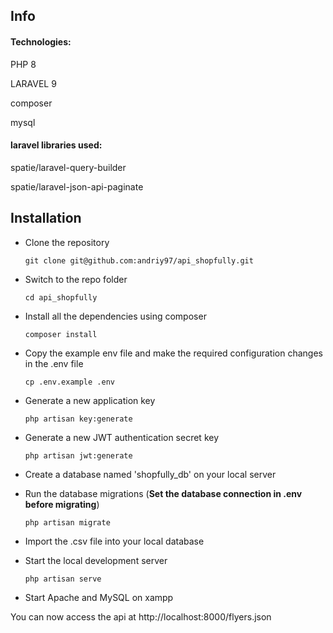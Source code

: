 ## Info
#### Technologies:

PHP 8 

LARAVEL 9

composer

mysql



#### laravel libraries used:

spatie/laravel-query-builder

spatie/laravel-json-api-paginate

## Installation 

- Clone the repository

      git clone git@github.com:andriy97/api_shopfully.git

- Switch to the repo folder

      cd api_shopfully

- Install all the dependencies using composer

      composer install

- Copy the example env file and make the required configuration changes in the .env file

      cp .env.example .env

- Generate a new application key

      php artisan key:generate

- Generate a new JWT authentication secret key

      php artisan jwt:generate
    
- Create a database named 'shopfully_db' on your local server 
   

- Run the database migrations (**Set the database connection in .env before migrating**)

      php artisan migrate
    
- Import the .csv file into your local database 
    

- Start the local development server

      php artisan serve

- Start Apache and MySQL on xampp

    
    
You can now access the api at http://localhost:8000/flyers.json
 
